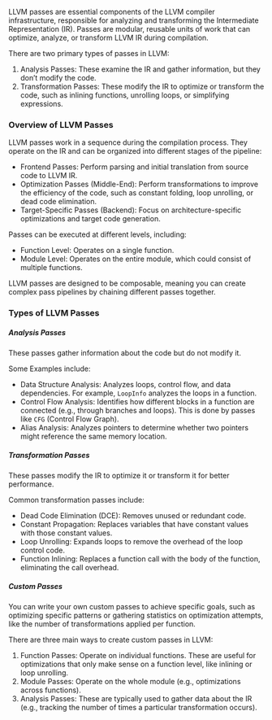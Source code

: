 LLVM passes are essential components of the LLVM compiler infrastructure, responsible for analyzing and transforming the Intermediate Representation (IR). Passes are modular, reusable units of work that can optimize, analyze, or transform LLVM IR during compilation. 

There are two primary types of passes in LLVM:
1. Analysis Passes: These examine the IR and gather information, but they don’t modify the code.
2. Transformation Passes: These modify the IR to optimize or transform the code, such as inlining functions, unrolling loops, or simplifying expressions.

### Overview of LLVM Passes
LLVM passes work in a sequence during the compilation process. They operate on the IR and can be organized into different stages of the pipeline:
- Frontend Passes: Perform parsing and initial translation from source code to LLVM IR.
- Optimization Passes (Middle-End): Perform transformations to improve the efficiency of the code, such as constant folding, loop unrolling, or dead code elimination.
- Target-Specific Passes (Backend): Focus on architecture-specific optimizations and target code generation.

Passes can be executed at different levels, including:
- Function Level: Operates on a single function.
- Module Level: Operates on the entire module, which could consist of multiple functions.

LLVM passes are designed to be composable, meaning you can create complex pass pipelines by chaining different passes together.

### Types of LLVM Passes
##### Analysis Passes
These passes gather information about the code but do not modify it.

Some Examples include:
- Data Structure Analysis: Analyzes loops, control flow, and data dependencies. For example, `LoopInfo` analyzes the loops in a function.
- Control Flow Analysis: Identifies how different blocks in a function are connected (e.g., through branches and loops). This is done by passes like `CFG` (Control Flow Graph).
- Alias Analysis: Analyzes pointers to determine whether two pointers might reference the same memory location.

##### Transformation Passes
These passes modify the IR to optimize it or transform it for better performance.

Common transformation passes include:
- Dead Code Elimination (DCE): Removes unused or redundant code.
- Constant Propagation: Replaces variables that have constant values with those constant values.
- Loop Unrolling: Expands loops to remove the overhead of the loop control code.
- Function Inlining: Replaces a function call with the body of the function, eliminating the call overhead.

##### Custom Passes
You can write your own custom passes to achieve specific goals, such as optimizing specific patterns or gathering statistics on optimization attempts, like the number of transformations applied per function.

There are three main ways to create custom passes in LLVM:
1. Function Passes: Operate on individual functions. These are useful for optimizations that only make sense on a function level, like inlining or loop unrolling.
2. Module Passes: Operate on the whole module (e.g., optimizations across functions).
3. Analysis Passes: These are typically used to gather data about the IR (e.g., tracking the number of times a particular transformation occurs).
